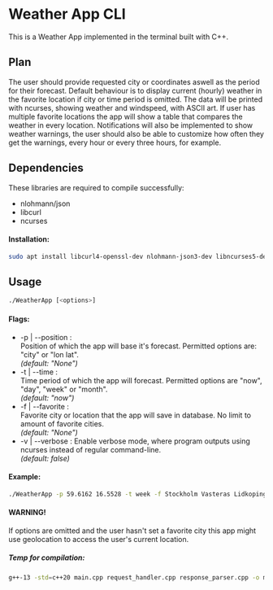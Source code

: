 # Weather App CLI
This is a Weather App implemented in the terminal built with C++.

## Plan
The user should provide requested city or coordinates aswell as the period for their forecast.
Default behaviour is to display current (hourly) weather in the favorite location if city or time period is omitted. The data will be printed with ncurses,
showing weather and windspeed, with ASCII art. If user has multiple favorite locations the app will show a table that compares the weather in every location.
Notifications will also be implemented to show weather warnings, the user should also be able to customize how often they get the warnings, every hour or every three hours,
for example.


## Dependencies
These libraries are required to compile successfully:
- nlohmann/json
- libcurl
- ncurses

#### Installation:
```bash
sudo apt install libcurl4-openssl-dev nlohmann-json3-dev libncurses5-dev libncursesw5-dev
```

## Usage

```bash
./WeatherApp [<options>]
```
#### Flags:
- -p | --position :  
    Position of which the app will base it's forecast. Permitted options are: "city" or "lon lat".  
*(default: "None")*
- -t | --time :  
    Time period of which the app will forecast. Permitted options are "now", "day", "week" or "month".  
*(default: "now")*
- -f | --favorite :  
    Favorite city or location that the app will save in database. No limit to amount of favorite cities.  
*(default: "None")*
- -v | --verbose :
    Enable verbose mode, where program outputs using ncurses instead of regular command-line.  
*(default: false)*

#### Example:
```bash
./WeatherApp -p 59.6162 16.5528 -t week -f Stockholm Vasteras Lidkoping
```

#### WARNING!
If options are omitted and the user hasn't set a favorite city this app might use geolocation to access the user's current location.   
  
##### Temp for compilation:
```bash
g++-13 -std=c++20 main.cpp request_handler.cpp response_parser.cpp -o main -lcurl
```
